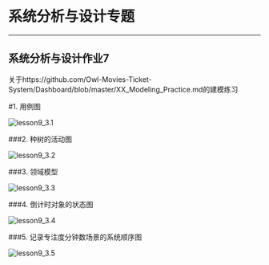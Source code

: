 # 系统分析与设计专题

---



## 系统分析与设计作业7



关于https://github.com/Owl-Movies-Ticket-System/Dashboard/blob/master/XX_Modeling_Practice.md的建模练习





#1. 用例图



![lesson9_3.1](https://starthemoon.github.io/images/lesson9_3.1.png)





###2. 种树的活动图



![lesson9_3.2](https://starthemoon.github.io/images/lesson9_3.2.png)





###3. 领域模型



![lesson9_3.3](https://starthemoon.github.io/images/lesson9_3.3.png)





###4. 倒计时对象的状态图



![lesson9_3.4](https://starthemoon.github.io/images/lesson9_3.4.png)





###5. 记录专注度分钟数场景的系统顺序图



![lesson9_3.5](https://starthemoon.github.io/images/lesson9_3.5.png)

